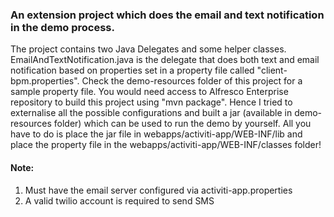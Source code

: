 
### An extension project which does the email and text notification in the demo process.

The project contains two Java Delegates and some helper classes. EmailAndTextNotification.java is the delegate that does both text and email notification based on properties set in a property file called "client-bpm.properties". Check the demo-resources folder of this project for a sample property file. You would need access to Alfresco Enterprise repository to build this project using "mvn package". Hence I tried to externalise all the possible configurations and built a jar (available in demo-resources folder) which can be used to run the demo by yourself. All you have to do is place the jar file in webapps/activiti-app/WEB-INF/lib and place the property file in the webapps/activiti-app/WEB-INF/classes folder!

#### Note:
1. Must have the email server configured via activiti-app.properties
2. A valid twilio account is required to send SMS
